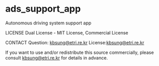 # ads_support_app
Autonomous driving system support app

LICENSE
Dual License - MIT License, Commercial License

CONTACT
Question: kbsung@etri.re.kr License:kbsung@etri.re.kr

If you want to use and/or redistribute this source commercially, please consult kbsung@etri.re.kr for details in advance.
